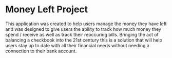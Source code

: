 # Money Left Project
This application was created to help users manage the money they have left and was designed to give users the ability to track how much money they spend / receive as well as track their reoccuring bills.
Bringing the act of balancing a checkbook into the 21st century this is a solution that will help users stay up to date with all their financial needs without needing a connection to their bank account. 
